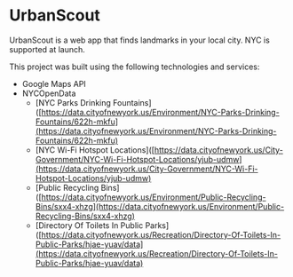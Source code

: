 # UrbanScout

UrbanScout is a web app that finds landmarks in your local city. NYC is supported at launch.

This project was built using the following technologies and services:
- Google Maps API
- NYCOpenData
	- [NYC Parks Drinking Fountains]([https://data.cityofnewyork.us/Environment/NYC-Parks-Drinking-Fountains/622h-mkfu](https://data.cityofnewyork.us/Environment/NYC-Parks-Drinking-Fountains/622h-mkfu)
	- [NYC Wi-Fi Hotspot Locations]([https://data.cityofnewyork.us/City-Government/NYC-Wi-Fi-Hotspot-Locations/yjub-udmw](https://data.cityofnewyork.us/City-Government/NYC-Wi-Fi-Hotspot-Locations/yjub-udmw)
	- [Public Recycling Bins]([https://data.cityofnewyork.us/Environment/Public-Recycling-Bins/sxx4-xhzg](https://data.cityofnewyork.us/Environment/Public-Recycling-Bins/sxx4-xhzg)
	- [Directory Of Toilets In Public Parks]([https://data.cityofnewyork.us/Recreation/Directory-Of-Toilets-In-Public-Parks/hjae-yuav/data](https://data.cityofnewyork.us/Recreation/Directory-Of-Toilets-In-Public-Parks/hjae-yuav/data)
